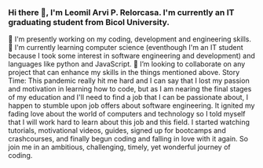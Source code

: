 ### Hi there 👋, I'm Leomil Arvi P. Relorcasa. I'm currently an IT graduating student from Bicol University.
🔭 I'm presently working on my coding, development and engineering skills.
🌱 I'm currently learning computer science (eventhough I'm an IT student because I took some interest in software engineering and development) and languages like python and JavaScript. 
👯 I’m looking to collaborate on any project that can enhance my skills in the things mentioned above. 
Story Time:
This pandemic really hit me hard and I can say that I lost my passion and motivation in learning how to code, but as I am nearing the final stages of my education and I'll need to find a job that I can be passionate about, I happen to stumble upon job offers about software engineering. It ignited my fading love about the world of computers and technology so I told myself that I will work hard to learn about this job and this field. I started watching tutorials, motivational videos, guides, signed up for bootcamps and crashcourses, and finally begun coding and falling in love with it again. So join me in an ambitious, challenging, timely, yet wonderful journey of coding.
